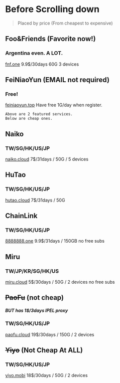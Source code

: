 # Before Scrolling down
> Placed by price (From cheapest to expensive)

## Foo&Friends (Favorite now!)
### Argentina even. A LOT.
[fnf.one](https://fnf.one) 9.9$/30days 60G 3 devices

## FeiNiaoYun (EMAIL not required)
### Free!
[feiniaoyun.top](https://feiniaoyun.top)
Have free 1G/day when register.

```
Above are 2 featured services.
Below are cheap ones.
```

## Naiko
### TW/SG/HK/US/JP
[naiko.cloud](https://naiko.cloud/) 7$/31days / 50G / 5 devices

## HuTao
### TW/SG/HK/US/JP
[hutao.cloud](https://hutao.cloud/) 7$/31days / 50G

## ChainLink
### TW/SG/HK/US/JP
[8888888.one](https://8888888.one) 9.9$/31days / 150GB
no free subs

## Miru
### TW/JP/KR/SG/HK/US
[miru.cloud](https://miru.cloud/) 5$/30days / 50G / 2 devices
no free subs

## ~~PaoFu~~ (not cheap)
##### BUT has 1$/3days IPEL proxy
### TW/SG/HK/US/JP
[paofu.cloud](https://paofu.cloud/) 19$/30days / 150G / 2 devices

## ~~Yiyo~~ (Not Cheap At ALL)
### TW/SG/HK/US/JP
[yiyo.mobi](https://yiyo.mobi/) 18$/30days / 50G / 2 devices
